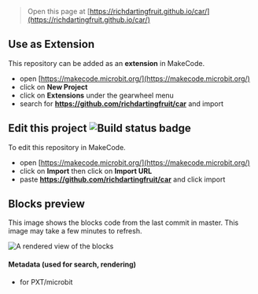 
> Open this page at [https://richdartingfruit.github.io/car/](https://richdartingfruit.github.io/car/)

## Use as Extension

This repository can be added as an **extension** in MakeCode.

* open [https://makecode.microbit.org/](https://makecode.microbit.org/)
* click on **New Project**
* click on **Extensions** under the gearwheel menu
* search for **https://github.com/richdartingfruit/car** and import

## Edit this project ![Build status badge](https://github.com/richdartingfruit/car/workflows/MakeCode/badge.svg)

To edit this repository in MakeCode.

* open [https://makecode.microbit.org/](https://makecode.microbit.org/)
* click on **Import** then click on **Import URL**
* paste **https://github.com/richdartingfruit/car** and click import

## Blocks preview

This image shows the blocks code from the last commit in master.
This image may take a few minutes to refresh.

![A rendered view of the blocks](https://github.com/richdartingfruit/car/raw/master/.github/makecode/blocks.png)

#### Metadata (used for search, rendering)

* for PXT/microbit
<script src="https://makecode.com/gh-pages-embed.js"></script><script>makeCodeRender("{{ site.makecode.home_url }}", "{{ site.github.owner_name }}/{{ site.github.repository_name }}");</script>
